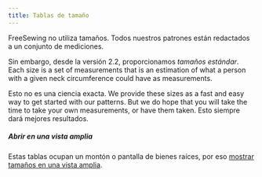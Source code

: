 ```yaml
---
title: Tablas de tamaño
---
```


FreeSewing no utiliza tamaños. Todos nuestros patrones están redactados a un conjunto de mediciones.

Sin embargo, desde la versión 2.2, proporcionamos *tamaños estándar*. Each size is a set of measurements that is an estimation of what a person with a given neck circumference could have as measurements.

Esto no es una ciencia exacta. We provide these sizes as a fast and easy way to get started with our patterns. But we do hope that you will take the time to take your own measurements, or have them taken. Esto siempre dará mejores resultados.

<Tip>

##### Abrir en una vista amplia

Estas tablas ocupan un montón o pantalla de bienes raíces, por eso
[mostrar tamaños en una vista amplia](/sizes/).

</Tip>
